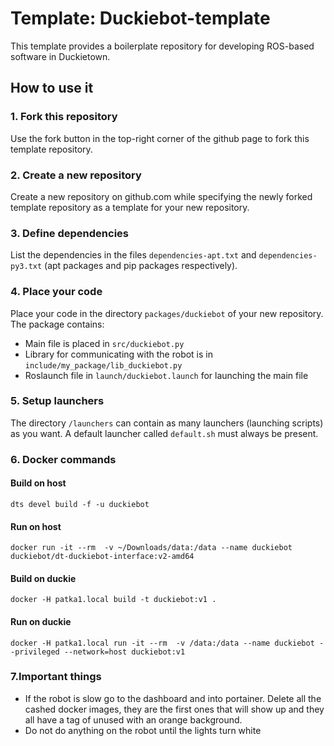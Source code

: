 # Template: Duckiebot-template

This template provides a boilerplate repository
for developing ROS-based software in Duckietown.

## How to use it

### 1. Fork this repository

Use the fork button in the top-right corner of the github page to fork this template repository.


### 2. Create a new repository

Create a new repository on github.com while
specifying the newly forked template repository as
a template for your new repository.


### 3. Define dependencies

List the dependencies in the files `dependencies-apt.txt` and
`dependencies-py3.txt` (apt packages and pip packages respectively).


### 4. Place your code

Place your code in the directory `packages/duckiebot` of your new repository. The package contains:
* Main file is placed in `src/duckiebot.py`
* Library for communicating with the robot is in `include/my_package/lib_duckiebot.py`
* Roslaunch file in `launch/duckiebot.launch` for launching the main file

### 5. Setup launchers

The directory `/launchers` can contain as many launchers (launching scripts)
as you want. A default launcher called `default.sh` must always be present.

### 6. Docker commands
#### Build on host 
    dts devel build -f -u duckiebot
#### Run on host
    docker run -it --rm  -v ~/Downloads/data:/data --name duckiebot duckiebot/dt-duckiebot-interface:v2-amd64
#### Build on duckie
    docker -H patka1.local build -t duckiebot:v1 .
#### Run on duckie
    docker -H patka1.local run -it --rm  -v /data:/data --name duckiebot --privileged --network=host duckiebot:v1
### 7.Important things

* If the robot is slow go to the dashboard and into portainer. Delete all the cashed docker images, they are the first ones that will show up and they all have a tag of unused with an orange background.
* Do not do anything on the robot until the lights turn white
